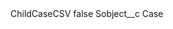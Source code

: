 <?xml version="1.0" encoding="UTF-8"?>
<CustomMetadata xmlns="http://soap.sforce.com/2006/04/metadata" xmlns:xsi="http://www.w3.org/2001/XMLSchema-instance" xmlns:xsd="http://www.w3.org/2001/XMLSchema">
    <label>ChildCaseCSV</label>
    <protected>false</protected>
    <values>
        <field>Sobject__c</field>
        <value xsi:type="xsd:string">Case</value>
    </values>
</CustomMetadata>
